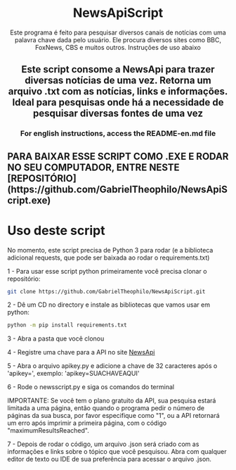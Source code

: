 <h1 align="center"> NewsApiScript</h1>
<p align="center">Este programa é feito para pesquisar diversos canais de notícias com uma palavra chave dada pelo usuário. Ele procura diversos sites como BBC, FoxNews, CBS e muitos outros. Instruções de uso abaixo</p>
<h2 align="center">Este script consome a NewsApi para trazer diversas notícias de uma vez. Retorna um arquivo .txt com as notícias, links e informações. Ideal para pesquisas onde há a necessidade de pesquisar diversas fontes de uma vez</h2>

<h3 align="center"> For english instructions, access the README-en.md file</h3>

<h2> PARA BAIXAR ESSE SCRIPT COMO .EXE E RODAR NO SEU COMPUTADOR, ENTRE NESTE [REPOSITÓRIO](https://github.com/GabrielTheophilo/NewsApiScript.exe)


# Uso deste script

No momento, este script precisa de Python 3 para rodar (e a biblioteca adicional requests, que pode ser baixada ao rodar o requirements.txt)

1 - Para usar esse script python primeiramente você precisa clonar o repositório: 
```bash
git clone https://github.com/GabrielTheophilo/NewsApiScript.git
```

2 - Dê um CD no directory e instale as bibliotecas que vamos usar em python:
```bash
python -m pip install requirements.txt
```

3 - Abra a pasta que você clonou

4 - Registre uma chave para a API no site [NewsApi](https://newsapi.org/)

5 - Abra o arquivo apikey.py e adicione a chave de 32 caracteres após o 'apikey=', exemplo: 'apikey=SUACHAVEAQUI'

6 - Rode o newsscript.py e siga os comandos do terminal

IMPORTANTE: Se você tem o plano gratuito da API, sua pesquisa estará limitada a uma página, então quando o programa pedir o número de páginas da sua busca, por favor especifique como "1", ou a API retornará um erro após imprimir a primeira página, com o código "maximumResultsReached".

7 - Depois de rodar o código, um arquivo .json será criado com as informações e links sobre o tópico que você pesquisou. Abra com qualquer editor de texto ou IDE de sua preferência para acessar o arquivo .json.

